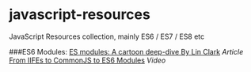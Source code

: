 # javascript-resources
JavaScript Resources collection, mainly ES6 / ES7 / ES8 etc

###ES6 Modules:
[ES modules: A cartoon deep-dive By Lin Clark](https://hacks.mozilla.org/2018/03/es-modules-a-cartoon-deep-dive) _Article_
[From IIFEs to CommonJS to ES6 Modules](https://www.youtube.com/watch?v=qJWALEoGge4) _Video_
